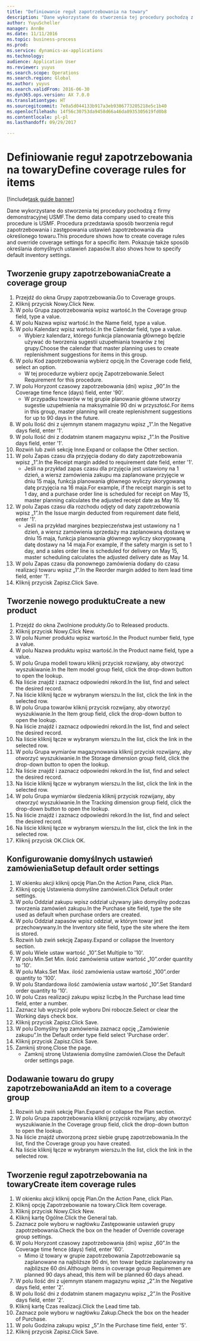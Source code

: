 ```yaml
--- 
title: "Definiowanie reguł zapotrzebowania na towary"
description: "Dane wykorzystane do stworzenia tej procedury pochodzą z firmy demonstracyjnej USMF."
author: YuyuScheller
manager: AnnBe
ms.date: 11/11/2016
ms.topic: business-process
ms.prod: 
ms.service: dynamics-ax-applications
ms.technology: 
audience: Application User
ms.reviewer: yuyus
ms.search.scope: Operations
ms.search.region: Global
ms.author: yuyus
ms.search.validFrom: 2016-06-30
ms.dyn365.ops.version: AX 7.0.0
ms.translationtype: HT
ms.sourcegitcommit: 7e0a5d044133b917a3eb9386773205218e5c1b40
ms.openlocfilehash: 14f56c30753da9458d66a46da8935305619fd0b8
ms.contentlocale: pl-pl
ms.lasthandoff: 09/29/2017

---
```

# <a name="define-coverage-rules-for-items"></a><span data-ttu-id="33936-103">Definiowanie reguł zapotrzebowania na towary</span><span class="sxs-lookup"><span data-stu-id="33936-103">Define coverage rules for items</span></span>

[!include[task guide banner](../../includes/task-guide-banner.md)]

<span data-ttu-id="33936-104">Dane wykorzystane do stworzenia tej procedury pochodzą z firmy demonstracyjnej USMF.</span><span class="sxs-lookup"><span data-stu-id="33936-104">The demo data company used to create this procedure is USMF.</span></span> <span data-ttu-id="33936-105">Procedura przedstawia sposób tworzenia reguł zapotrzebowania i zastępowania ustawień zapotrzebowania dla określonego towaru.</span><span class="sxs-lookup"><span data-stu-id="33936-105">This procedure shows how to create coverage rules and override coverage settings for a specific item.</span></span> <span data-ttu-id="33936-106">Pokazuje także sposób określania domyślnych ustawień zapasów.</span><span class="sxs-lookup"><span data-stu-id="33936-106">It also shows how to specify default inventory settings.</span></span>


## <a name="create-a-coverage-group"></a><span data-ttu-id="33936-107">Tworzenie grupy zapotrzebowania</span><span class="sxs-lookup"><span data-stu-id="33936-107">Create a coverage group</span></span>
1. <span data-ttu-id="33936-108">Przejdź do okna Grupy zapotrzebowania.</span><span class="sxs-lookup"><span data-stu-id="33936-108">Go to Coverage groups.</span></span>
2. <span data-ttu-id="33936-109">Kliknij przycisk Nowy.</span><span class="sxs-lookup"><span data-stu-id="33936-109">Click New.</span></span>
3. <span data-ttu-id="33936-110">W polu Grupa zapotrzebowania wpisz wartość.</span><span class="sxs-lookup"><span data-stu-id="33936-110">In the Coverage group field, type a value.</span></span>
4. <span data-ttu-id="33936-111">W polu Nazwa wpisz wartość.</span><span class="sxs-lookup"><span data-stu-id="33936-111">In the Name field, type a value.</span></span>
5. <span data-ttu-id="33936-112">W polu Kalendarz wpisz wartość.</span><span class="sxs-lookup"><span data-stu-id="33936-112">In the Calendar field, type a value.</span></span>
    * <span data-ttu-id="33936-113">Wybierz kalendarz, którego funkcja planowania głównego będzie używać do tworzenia sugestii uzupełniania towarów z tej grupy.</span><span class="sxs-lookup"><span data-stu-id="33936-113">Choose the calendar that master planning uses to create replenishment suggestions for items in this group.</span></span>  
6. <span data-ttu-id="33936-114">W polu Kod zapotrzebowania wybierz opcję.</span><span class="sxs-lookup"><span data-stu-id="33936-114">In the Coverage code field, select an option.</span></span>
    * <span data-ttu-id="33936-115">W tej procedurze wybierz opcję Zapotrzebowanie.</span><span class="sxs-lookup"><span data-stu-id="33936-115">Select Requirement for this procedure.</span></span>  
7. <span data-ttu-id="33936-116">W polu Horyzont czasowy zapotrzebowania (dni) wpisz „90”.</span><span class="sxs-lookup"><span data-stu-id="33936-116">In the Coverage time fence (days) field, enter '90'.</span></span>
    * <span data-ttu-id="33936-117">W przypadku towarów w tej grupie planowanie główne utworzy sugestie uzupełnienia na maksymalnie 90 dni w przyszłość.</span><span class="sxs-lookup"><span data-stu-id="33936-117">For items in this group, master planning will create replenishment suggestions for up to 90 days in the future.</span></span>  
8. <span data-ttu-id="33936-118">W polu Ilość dni z ujemnym stanem magazynu wpisz „1”.</span><span class="sxs-lookup"><span data-stu-id="33936-118">In the Negative days field, enter '1'.</span></span>
9. <span data-ttu-id="33936-119">W polu Ilość dni z dodatnim stanem magazynu wpisz „1”.</span><span class="sxs-lookup"><span data-stu-id="33936-119">In the Positive days field, enter '1'.</span></span>
10. <span data-ttu-id="33936-120">Rozwiń lub zwiń sekcję Inne.</span><span class="sxs-lookup"><span data-stu-id="33936-120">Expand or collapse the Other section.</span></span>
11. <span data-ttu-id="33936-121">W polu Zapas czasu dla przyjęcia dodany do daty zapotrzebowania wpisz „1”.</span><span class="sxs-lookup"><span data-stu-id="33936-121">In the Receipt margin added to requirement date field, enter '1'.</span></span>
    * <span data-ttu-id="33936-122">Jeśli na przykład zapas czasu dla przyjęcia jest ustawiony na 1 dzień, a wiersz zamówienia zakupu ma zaplanowane przyjęcie w dniu 15 maja, funkcja planowania głównego wyliczy skorygowaną datę przyjęcia na 16 maja.</span><span class="sxs-lookup"><span data-stu-id="33936-122">For example, if the receipt margin is set to 1 day, and a purchase order line is scheduled for receipt on May 15, master planning calculates the adjusted receipt date as May 16.</span></span>  
12. <span data-ttu-id="33936-123">W polu Zapas czasu dla rozchodu odjęty od daty zapotrzebowania wpisz „1”.</span><span class="sxs-lookup"><span data-stu-id="33936-123">In the Issue margin deducted from requirement date field, enter '1'.</span></span>
    * <span data-ttu-id="33936-124">Jeśli na przykład margines bezpieczeństwa jest ustawiony na 1 dzień, a wiersz zamówienia sprzedaży ma zaplanowaną dostawę w dniu 15 maja, funkcja planowania głównego wyliczy skorygowaną datę dostawy na 14 maja.</span><span class="sxs-lookup"><span data-stu-id="33936-124">For example, if the safety margin is set to 1 day, and a sales order line is scheduled for delivery on May 15, master scheduling calculates the adjusted delivery date as May 14.</span></span>  
13. <span data-ttu-id="33936-125">W polu Zapas czasu dla ponownego zamówienia dodany do czasu realizacji towaru wpisz „1”.</span><span class="sxs-lookup"><span data-stu-id="33936-125">In the Reorder margin added to item lead time field, enter '1'.</span></span>
14. <span data-ttu-id="33936-126">Kliknij przycisk Zapisz.</span><span class="sxs-lookup"><span data-stu-id="33936-126">Click Save.</span></span>

## <a name="create-a-new-product"></a><span data-ttu-id="33936-127">Tworzenie nowego produktu</span><span class="sxs-lookup"><span data-stu-id="33936-127">Create a new product</span></span>
1. <span data-ttu-id="33936-128">Przejdź do okna Zwolnione produkty.</span><span class="sxs-lookup"><span data-stu-id="33936-128">Go to Released products.</span></span>
2. <span data-ttu-id="33936-129">Kliknij przycisk Nowy.</span><span class="sxs-lookup"><span data-stu-id="33936-129">Click New.</span></span>
3. <span data-ttu-id="33936-130">W polu Numer produktu wpisz wartość.</span><span class="sxs-lookup"><span data-stu-id="33936-130">In the Product number field, type a value.</span></span>
4. <span data-ttu-id="33936-131">W polu Nazwa produktu wpisz wartość.</span><span class="sxs-lookup"><span data-stu-id="33936-131">In the Product name field, type a value.</span></span>
5. <span data-ttu-id="33936-132">W polu Grupa modeli towaru kliknij przycisk rozwijany, aby otworzyć wyszukiwanie.</span><span class="sxs-lookup"><span data-stu-id="33936-132">In the Item model group field, click the drop-down button to open the lookup.</span></span>
6. <span data-ttu-id="33936-133">Na liście znajdź i zaznacz odpowiedni rekord.</span><span class="sxs-lookup"><span data-stu-id="33936-133">In the list, find and select the desired record.</span></span>
7. <span data-ttu-id="33936-134">Na liście kliknij łącze w wybranym wierszu.</span><span class="sxs-lookup"><span data-stu-id="33936-134">In the list, click the link in the selected row.</span></span>
8. <span data-ttu-id="33936-135">W polu Grupa towarów kliknij przycisk rozwijany, aby otworzyć wyszukiwanie.</span><span class="sxs-lookup"><span data-stu-id="33936-135">In the Item group field, click the drop-down button to open the lookup.</span></span>
9. <span data-ttu-id="33936-136">Na liście znajdź i zaznacz odpowiedni rekord.</span><span class="sxs-lookup"><span data-stu-id="33936-136">In the list, find and select the desired record.</span></span>
10. <span data-ttu-id="33936-137">Na liście kliknij łącze w wybranym wierszu.</span><span class="sxs-lookup"><span data-stu-id="33936-137">In the list, click the link in the selected row.</span></span>
11. <span data-ttu-id="33936-138">W polu Grupa wymiarów magazynowania kliknij przycisk rozwijany, aby otworzyć wyszukiwanie.</span><span class="sxs-lookup"><span data-stu-id="33936-138">In the Storage dimension group field, click the drop-down button to open the lookup.</span></span>
12. <span data-ttu-id="33936-139">Na liście znajdź i zaznacz odpowiedni rekord.</span><span class="sxs-lookup"><span data-stu-id="33936-139">In the list, find and select the desired record.</span></span>
13. <span data-ttu-id="33936-140">Na liście kliknij łącze w wybranym wierszu.</span><span class="sxs-lookup"><span data-stu-id="33936-140">In the list, click the link in the selected row.</span></span>
14. <span data-ttu-id="33936-141">W polu Grupa wymiarów śledzenia kliknij przycisk rozwijany, aby otworzyć wyszukiwanie.</span><span class="sxs-lookup"><span data-stu-id="33936-141">In the Tracking dimension group field, click the drop-down button to open the lookup.</span></span>
15. <span data-ttu-id="33936-142">Na liście znajdź i zaznacz odpowiedni rekord.</span><span class="sxs-lookup"><span data-stu-id="33936-142">In the list, find and select the desired record.</span></span>
16. <span data-ttu-id="33936-143">Na liście kliknij łącze w wybranym wierszu.</span><span class="sxs-lookup"><span data-stu-id="33936-143">In the list, click the link in the selected row.</span></span>
17. <span data-ttu-id="33936-144">Kliknij przycisk OK.</span><span class="sxs-lookup"><span data-stu-id="33936-144">Click OK.</span></span>

## <a name="setup-default-order-settings"></a><span data-ttu-id="33936-145">Konfigurowanie domyślnych ustawień zamówienia</span><span class="sxs-lookup"><span data-stu-id="33936-145">Setup default order settings</span></span>
1. <span data-ttu-id="33936-146">W okienku akcji kliknij opcję Plan.</span><span class="sxs-lookup"><span data-stu-id="33936-146">On the Action Pane, click Plan.</span></span>
2. <span data-ttu-id="33936-147">Kliknij opcję Ustawienia domyślne zamówień.</span><span class="sxs-lookup"><span data-stu-id="33936-147">Click Default order settings.</span></span>
3. <span data-ttu-id="33936-148">W polu Oddział zakupu wpisz oddział używany jako domyślny podczas tworzenia zamówień zakupu.</span><span class="sxs-lookup"><span data-stu-id="33936-148">In the Purchase site field, type the site used as default when purchase orders are created.</span></span>
4. <span data-ttu-id="33936-149">W polu Oddział zapasów wpisz oddział, w którym towar jest przechowywany.</span><span class="sxs-lookup"><span data-stu-id="33936-149">In the Inventory site field, type the site where the item is stored.</span></span>
5. <span data-ttu-id="33936-150">Rozwiń lub zwiń sekcję Zapasy.</span><span class="sxs-lookup"><span data-stu-id="33936-150">Expand or collapse the Inventory section.</span></span>
6. <span data-ttu-id="33936-151">W polu Wiele ustaw wartość „10”.</span><span class="sxs-lookup"><span data-stu-id="33936-151">Set Multiple to '10'.</span></span>
7. <span data-ttu-id="33936-152">W polu Min.</span><span class="sxs-lookup"><span data-stu-id="33936-152">Set Min.</span></span> <span data-ttu-id="33936-153">ilość zamówienia ustaw wartość „10”.</span><span class="sxs-lookup"><span data-stu-id="33936-153">order quantity to '10'.</span></span>
8. <span data-ttu-id="33936-154">W polu Maks.</span><span class="sxs-lookup"><span data-stu-id="33936-154">Set Max.</span></span> <span data-ttu-id="33936-155">ilość zamówienia ustaw wartość „100”.</span><span class="sxs-lookup"><span data-stu-id="33936-155">order quantity to '100'.</span></span>
9. <span data-ttu-id="33936-156">W polu Standardowa ilość zamówienia ustaw wartość „10”.</span><span class="sxs-lookup"><span data-stu-id="33936-156">Set Standard order quantity to '10'.</span></span>
10. <span data-ttu-id="33936-157">W polu Czas realizacji zakupu wpisz liczbę.</span><span class="sxs-lookup"><span data-stu-id="33936-157">In the Purchase lead time field, enter a number.</span></span>
11. <span data-ttu-id="33936-158">Zaznacz lub wyczyść pole wyboru Dni robocze.</span><span class="sxs-lookup"><span data-stu-id="33936-158">Select or clear the Working days check box.</span></span>
12. <span data-ttu-id="33936-159">Kliknij przycisk Zapisz.</span><span class="sxs-lookup"><span data-stu-id="33936-159">Click Save.</span></span>
13. <span data-ttu-id="33936-160">W polu Domyślny typ zamówienia zaznacz opcję „Zamówienie zakupu”.</span><span class="sxs-lookup"><span data-stu-id="33936-160">In the Default order type field select 'Purchase order'.</span></span>
14. <span data-ttu-id="33936-161">Kliknij przycisk Zapisz.</span><span class="sxs-lookup"><span data-stu-id="33936-161">Click Save.</span></span>
15. <span data-ttu-id="33936-162">Zamknij stronę.</span><span class="sxs-lookup"><span data-stu-id="33936-162">Close the page.</span></span>
    * <span data-ttu-id="33936-163">Zamknij stronę Ustawienia domyślne zamówień.</span><span class="sxs-lookup"><span data-stu-id="33936-163">Close the Default order settings page.</span></span>  

## <a name="add-an-item-to-a-coverage-group"></a><span data-ttu-id="33936-164">Dodawanie towaru do grupy zapotrzebowania</span><span class="sxs-lookup"><span data-stu-id="33936-164">Add an item to a coverage group</span></span>
1. <span data-ttu-id="33936-165">Rozwiń lub zwiń sekcję Plan.</span><span class="sxs-lookup"><span data-stu-id="33936-165">Expand or collapse the Plan section.</span></span>
2. <span data-ttu-id="33936-166">W polu Grupa zapotrzebowania kliknij przycisk rozwijany, aby otworzyć wyszukiwanie.</span><span class="sxs-lookup"><span data-stu-id="33936-166">In the Coverage group field, click the drop-down button to open the lookup.</span></span>
3. <span data-ttu-id="33936-167">Na liście znajdź utworzoną przez siebie grupę zapotrzebowania.</span><span class="sxs-lookup"><span data-stu-id="33936-167">In the list, find the Coverage group you have created.</span></span>
4. <span data-ttu-id="33936-168">Na liście kliknij łącze w wybranym wierszu.</span><span class="sxs-lookup"><span data-stu-id="33936-168">In the list, click the link in the selected row.</span></span>

## <a name="create-item-coverage-rules"></a><span data-ttu-id="33936-169">Tworzenie reguł zapotrzebowania na towary</span><span class="sxs-lookup"><span data-stu-id="33936-169">Create item coverage rules</span></span>
1. <span data-ttu-id="33936-170">W okienku akcji kliknij opcję Plan.</span><span class="sxs-lookup"><span data-stu-id="33936-170">On the Action Pane, click Plan.</span></span>
2. <span data-ttu-id="33936-171">Kliknij opcję Zapotrzebowanie na towary.</span><span class="sxs-lookup"><span data-stu-id="33936-171">Click Item coverage.</span></span>
3. <span data-ttu-id="33936-172">Kliknij przycisk Nowy.</span><span class="sxs-lookup"><span data-stu-id="33936-172">Click New.</span></span>
4. <span data-ttu-id="33936-173">Kliknij kartę Ogólne.</span><span class="sxs-lookup"><span data-stu-id="33936-173">Click the General tab.</span></span>
5. <span data-ttu-id="33936-174">Zaznacz pole wyboru w nagłówku Zastępowanie ustawień grupy zapotrzebowania.</span><span class="sxs-lookup"><span data-stu-id="33936-174">Check the box on the header of Override coverage group settings.</span></span>
6. <span data-ttu-id="33936-175">W polu Horyzont czasowy zapotrzebowania (dni) wpisz „60”.</span><span class="sxs-lookup"><span data-stu-id="33936-175">In the Coverage time fence (days) field, enter '60'.</span></span>
    * <span data-ttu-id="33936-176">Mimo iż towary w grupie zapotrzebowania Zapotrzebowanie są zaplanowane na najbliższe 90 dni, ten towar będzie zaplanowany na najbliższe 60 dni.</span><span class="sxs-lookup"><span data-stu-id="33936-176">Although items in coverage group Requiremen are planned 90 days ahead, this item will be planned 60 days ahead.</span></span>  
7. <span data-ttu-id="33936-177">W polu Ilość dni z ujemnym stanem magazynu wpisz „2”.</span><span class="sxs-lookup"><span data-stu-id="33936-177">In the Negative days field, enter '2'.</span></span>
8. <span data-ttu-id="33936-178">W polu Ilość dni z dodatnim stanem magazynu wpisz „2”.</span><span class="sxs-lookup"><span data-stu-id="33936-178">In the Positive days field, enter '2'.</span></span>
9. <span data-ttu-id="33936-179">Kliknij kartę Czas realizacji.</span><span class="sxs-lookup"><span data-stu-id="33936-179">Click the Lead time tab.</span></span>
10. <span data-ttu-id="33936-180">Zaznacz pole wyboru w nagłówku Zakup.</span><span class="sxs-lookup"><span data-stu-id="33936-180">Check the box on the header of Purchase.</span></span>
11. <span data-ttu-id="33936-181">W polu Godzina zakupu wpisz „5”.</span><span class="sxs-lookup"><span data-stu-id="33936-181">In the Purchase time field, enter '5'.</span></span>
12. <span data-ttu-id="33936-182">Kliknij przycisk Zapisz.</span><span class="sxs-lookup"><span data-stu-id="33936-182">Click Save.</span></span>


